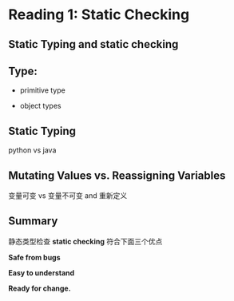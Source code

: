 # Reading 1: Static Checking

####  

## Static Typing and static checking

## Type:

- primitive type

- object  types

## Static Typing

python vs java

## Mutating Values vs. Reassigning Variables

变量可变 vs 变量不可变 and 重新定义



## Summary 

静态类型检查 **static checking** 符合下面三个优点

**Safe from bugs**

**Easy to understand**

**Ready for change.**



